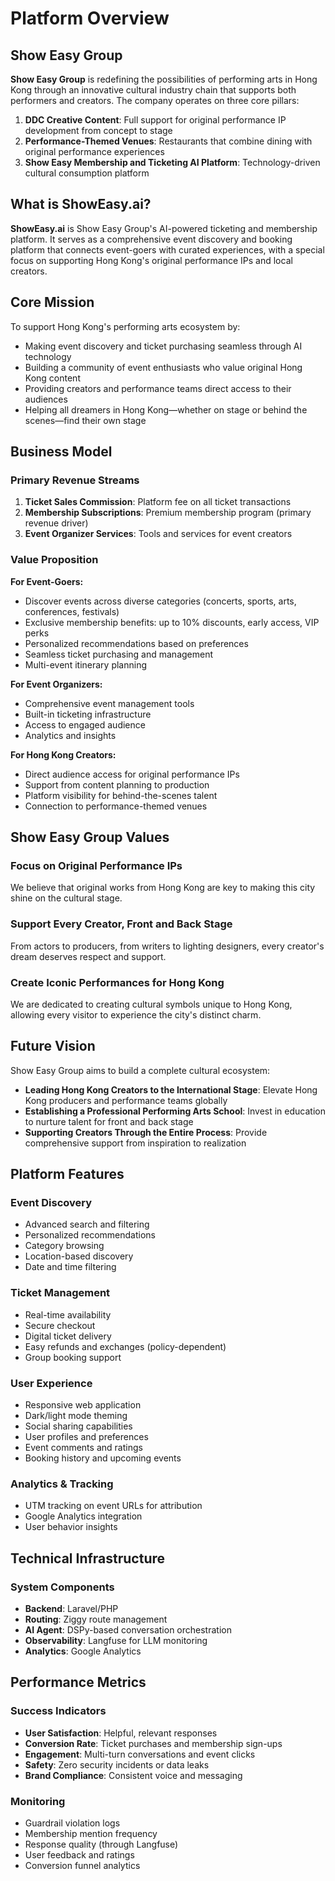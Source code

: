 # Platform Overview

## Show Easy Group

**Show Easy Group** is redefining the possibilities of performing arts in Hong Kong through an innovative cultural industry chain that supports both performers and creators. The company operates on three core pillars:

1. **DDC Creative Content**: Full support for original performance IP development from concept to stage
2. **Performance-Themed Venues**: Restaurants that combine dining with original performance experiences
3. **Show Easy Membership and Ticketing AI Platform**: Technology-driven cultural consumption platform

## What is ShowEasy.ai?

**ShowEasy.ai** is Show Easy Group's AI-powered ticketing and membership platform. It serves as a comprehensive event discovery and booking platform that connects event-goers with curated experiences, with a special focus on supporting Hong Kong's original performance IPs and local creators.

## Core Mission

To support Hong Kong's performing arts ecosystem by:
- Making event discovery and ticket purchasing seamless through AI technology
- Building a community of event enthusiasts who value original Hong Kong content
- Providing creators and performance teams direct access to their audiences
- Helping all dreamers in Hong Kong—whether on stage or behind the scenes—find their own stage

## Business Model

### Primary Revenue Streams

1. **Ticket Sales Commission**: Platform fee on all ticket transactions
2. **Membership Subscriptions**: Premium membership program (primary revenue driver)
3. **Event Organizer Services**: Tools and services for event creators

### Value Proposition

**For Event-Goers:**
- Discover events across diverse categories (concerts, sports, arts, conferences, festivals)
- Exclusive membership benefits: up to 10% discounts, early access, VIP perks
- Personalized recommendations based on preferences
- Seamless ticket purchasing and management
- Multi-event itinerary planning

**For Event Organizers:**
- Comprehensive event management tools
- Built-in ticketing infrastructure
- Access to engaged audience
- Analytics and insights

**For Hong Kong Creators:**
- Direct audience access for original performance IPs
- Support from content planning to production
- Platform visibility for behind-the-scenes talent
- Connection to performance-themed venues

## Show Easy Group Values

### Focus on Original Performance IPs
We believe that original works from Hong Kong are key to making this city shine on the cultural stage.

### Support Every Creator, Front and Back Stage
From actors to producers, from writers to lighting designers, every creator's dream deserves respect and support.

### Create Iconic Performances for Hong Kong
We are dedicated to creating cultural symbols unique to Hong Kong, allowing every visitor to experience the city's distinct charm.

## Future Vision

Show Easy Group aims to build a complete cultural ecosystem:
- **Leading Hong Kong Creators to the International Stage**: Elevate Hong Kong producers and performance teams globally
- **Establishing a Professional Performing Arts School**: Invest in education to nurture talent for front and back stage
- **Supporting Creators Through the Entire Process**: Provide comprehensive support from inspiration to realization

## Platform Features

### Event Discovery
- Advanced search and filtering
- Personalized recommendations
- Category browsing
- Location-based discovery
- Date and time filtering

### Ticket Management
- Real-time availability
- Secure checkout
- Digital ticket delivery
- Easy refunds and exchanges (policy-dependent)
- Group booking support

### User Experience
- Responsive web application
- Dark/light mode theming
- Social sharing capabilities
- User profiles and preferences
- Event comments and ratings
- Booking history and upcoming events

### Analytics & Tracking
- UTM tracking on event URLs for attribution
- Google Analytics integration
- User behavior insights

## Technical Infrastructure

### System Components
- **Backend**: Laravel/PHP
- **Routing**: Ziggy route management
- **AI Agent**: DSPy-based conversation orchestration
- **Observability**: Langfuse for LLM monitoring
- **Analytics**: Google Analytics

## Performance Metrics

### Success Indicators
- **User Satisfaction**: Helpful, relevant responses
- **Conversion Rate**: Ticket purchases and membership sign-ups
- **Engagement**: Multi-turn conversations and event clicks
- **Safety**: Zero security incidents or data leaks
- **Brand Compliance**: Consistent voice and messaging

### Monitoring
- Guardrail violation logs
- Membership mention frequency
- Response quality (through Langfuse)
- User feedback and ratings
- Conversion funnel analytics

